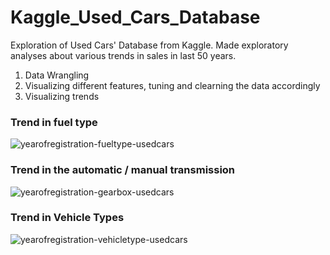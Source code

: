 # Kaggle_Used_Cars_Database
Exploration of Used Cars' Database from Kaggle. Made exploratory analyses about various trends in sales in last 50 years.

1. Data Wrangling
2. Visualizing different features, tuning and clearning the data accordingly
3. Visualizing trends

### Trend in fuel type
![yearofregistration-fueltype-usedcars](https://cloud.githubusercontent.com/assets/11637437/23474266/14c03b0a-fe68-11e6-93dc-2d38cebe7089.png)

### Trend in the automatic / manual transmission
![yearofregistration-gearbox-usedcars](https://cloud.githubusercontent.com/assets/11637437/23474270/176b9e9e-fe68-11e6-94c9-9a22bf55d55c.png)

### Trend in Vehicle Types
![yearofregistration-vehicletype-usedcars](https://cloud.githubusercontent.com/assets/11637437/23474272/1a31ba6e-fe68-11e6-8a9c-d33ec803b784.png)
